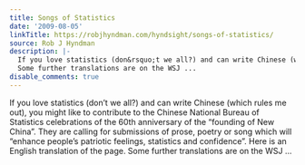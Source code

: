 ```yaml
---
title: Songs of Statistics
date: '2009-08-05'
linkTitle: https://robjhyndman.com/hyndsight/songs-of-statistics/
source: Rob J Hyndman
description: |-
  If you love statistics (don&rsquo;t we all?) and can write Chinese (which rules me out), you might like to contribute to the Chinese National Bureau of Statistics celebrations of the 60th anniversary of the &ldquo;founding of New China&rdquo;. They are calling for submissions of prose, poetry or song which will &ldquo;enhance people&rsquo;s patriotic feelings, statistics and confidence&rdquo;. Here is an English translation of the page.
  Some further translations are on the WSJ ...
disable_comments: true
---
```

If you love statistics (don&rsquo;t we all?) and can write Chinese (which rules me out), you might like to contribute to the Chinese National Bureau of Statistics celebrations of the 60th anniversary of the &ldquo;founding of New China&rdquo;. They are calling for submissions of prose, poetry or song which will &ldquo;enhance people&rsquo;s patriotic feelings, statistics and confidence&rdquo;. Here is an English translation of the page.
Some further translations are on the WSJ ...